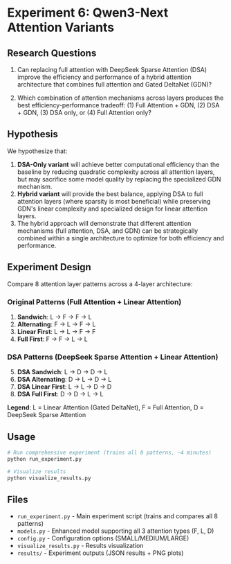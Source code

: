 # Experiment 6: Qwen3-Next Attention Variants

## Research Questions

1. Can replacing full attention with DeepSeek Sparse Attention (DSA) improve the efficiency and performance of a hybrid attention architecture that combines full attention and Gated DeltaNet (GDN)?

2. Which combination of attention mechanisms across layers produces the best efficiency-performance tradeoff: (1) Full Attention + GDN, (2) DSA + GDN, (3) DSA only, or (4) Full Attention only?

## Hypothesis

We hypothesize that:
1. **DSA-Only variant** will achieve better computational efficiency than the baseline by reducing quadratic complexity across all attention layers, but may sacrifice some model quality by replacing the specialized GDN mechanism.
2. **Hybrid variant** will provide the best balance, applying DSA to full attention layers (where sparsity is most beneficial) while preserving GDN's linear complexity and specialized design for linear attention layers.
3. The hybrid approach will demonstrate that different attention mechanisms (full attention, DSA, and GDN) can be strategically combined within a single architecture to optimize for both efficiency and performance.

## Experiment Design

Compare 8 attention layer patterns across a 4-layer architecture:

### Original Patterns (Full Attention + Linear Attention)
1. **Sandwich**: L → F → F → L
2. **Alternating**: F → L → F → L
3. **Linear First**: L → L → F → F
4. **Full First**: F → F → L → L

### DSA Patterns (DeepSeek Sparse Attention + Linear Attention)
5. **DSA Sandwich**: L → D → D → L
6. **DSA Alternating**: D → L → D → L
7. **DSA Linear First**: L → L → D → D
8. **DSA Full First**: D → D → L → L

**Legend**: L = Linear Attention (Gated DeltaNet), F = Full Attention, D = DeepSeek Sparse Attention

## Usage

```bash
# Run comprehensive experiment (trains all 8 patterns, ~4 minutes)
python run_experiment.py

# Visualize results
python visualize_results.py
```

## Files

- `run_experiment.py` - Main experiment script (trains and compares all 8 patterns)
- `models.py` - Enhanced model supporting all 3 attention types (F, L, D)
- `config.py` - Configuration options (SMALL/MEDIUM/LARGE)
- `visualize_results.py` - Results visualization
- `results/` - Experiment outputs (JSON results + PNG plots)


